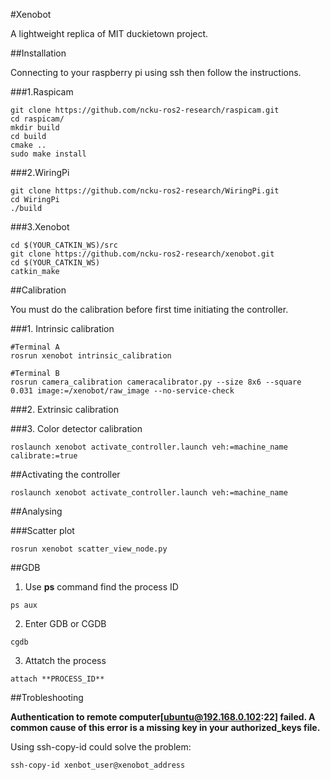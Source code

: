 #Xenobot

A lightweight replica of MIT duckietown project.

##Installation

Connecting to your raspberry pi using ssh then follow the instructions.

###1.Raspicam

```
git clone https://github.com/ncku-ros2-research/raspicam.git
cd raspicam/
mkdir build
cd build
cmake ..
sudo make install
```

###2.WiringPi

```
git clone https://github.com/ncku-ros2-research/WiringPi.git
cd WiringPi
./build
```

###3.Xenobot

```
cd $(YOUR_CATKIN_WS)/src
git clone https://github.com/ncku-ros2-research/xenobot.git
cd $(YOUR_CATKIN_WS)
catkin_make
```

##Calibration

You must do the calibration before first time initiating the controller.

###1. Intrinsic calibration

```
#Terminal A
rosrun xenobot intrinsic_calibration

#Terminal B
rosrun camera_calibration cameracalibrator.py --size 8x6 --square 0.031 image:=/xenobot/raw_image --no-service-check
```

###2. Extrinsic calibration

###3. Color detector calibration

```
roslaunch xenobot activate_controller.launch veh:=machine_name calibrate:=true
```

##Activating the controller

```
roslaunch xenobot activate_controller.launch veh:=machine_name
```

##Analysing

###Scatter plot

```
rosrun xenobot scatter_view_node.py
```

##GDB

1. Use **ps** command find the process ID

```
ps aux
```

2. Enter GDB or CGDB

```
cgdb
```

3. Attatch the process

```
attach **PROCESS_ID**
```

##Trobleshooting

**Authentication to remote computer[ubuntu@192.168.0.102:22] failed.
A common cause of this error is a missing key in your authorized_keys file.**

Using ssh-copy-id could solve the problem:

```
ssh-copy-id xenbot_user@xenobot_address
```
